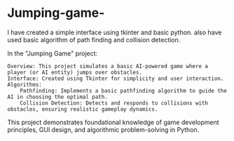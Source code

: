 # Jumping-game-
I have created a simple interface using tkinter and basic python. also have used basic algorithm of path finding and collision detection.


In the "Jumping Game" project:

    Overview: This project simulates a basic AI-powered game where a player (or AI entity) jumps over obstacles.
    Interface: Created using Tkinter for simplicity and user interaction.
    Algorithms:
        Pathfinding: Implements a basic pathfinding algorithm to guide the AI in choosing the optimal path.
        Collision Detection: Detects and responds to collisions with obstacles, ensuring realistic gameplay dynamics.

This project demonstrates foundational knowledge of game development principles, GUI design, and algorithmic problem-solving in Python. 
